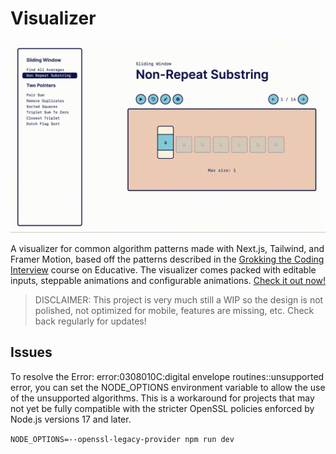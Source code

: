 # Visualizer

<p align="center">
  <img src="./public/images/visualizer-demo.gif">
</p>

A visualizer for common algorithm patterns made with Next.js, Tailwind, and Framer Motion, based off the patterns described in the [Grokking the Coding Interview](https://www.educative.io/courses/grokking-the-coding-interview) course on Educative. The visualizer comes packed with editable inputs, steppable animations and configurable animations. [Check it out now!](https://visualizer-sepia.vercel.app/patterns/sliding-window/find-all-averages)

> DISCLAIMER: This project is very much still a WIP so the design is not polished, not optimized for mobile, features are missing, etc. Check back regularly for updates!

## Issues

To resolve the Error: error:0308010C:digital envelope routines::unsupported error, you can set the NODE_OPTIONS environment variable to allow the use of the unsupported algorithms. This is a workaround for projects that may not yet be fully compatible with the stricter OpenSSL policies enforced by Node.js versions 17 and later.

`NODE_OPTIONS=--openssl-legacy-provider npm run dev`